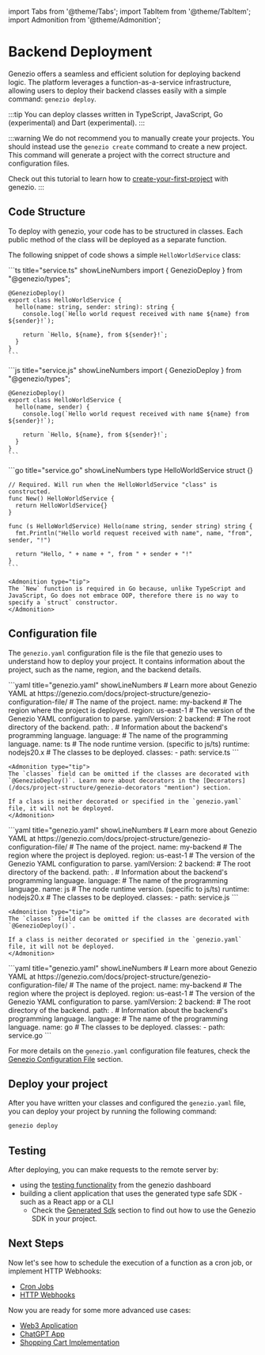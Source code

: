 import Tabs from '@theme/Tabs';
import TabItem from '@theme/TabItem';
import Admonition from '@theme/Admonition';

# Backend Deployment

Genezio offers a seamless and efficient solution for deploying backend logic. The platform leverages a function-as-a-service infrastructure, allowing users to deploy their backend classes easily with a simple command: `genezio deploy`.&#x20;

:::tip
You can deploy classes written in TypeScript, JavaScript, Go (experimental) and Dart (experimental).
:::

:::warning
We do not recommend you to manually create your projects. You should instead use the `genezio create` command to create a new project. This command will generate a project with the correct structure and configuration files.

Check out this tutorial to learn how to [create-your-first-project](/docs/getting-started "mention") with genezio.
:::

## Code Structure

To deploy with genezio, your code has to be structured in classes. Each public method of the class will be deployed as a separate function.

The following snippet of code shows a simple `HelloWorldService` class:

<Tabs groupId="languages">
  <TabItem value="ts" label="TypeScript">
    ```ts title="service.ts" showLineNumbers
    import { GenezioDeploy } from "@genezio/types";

    @GenezioDeploy()
    export class HelloWorldService {
      hello(name: string, sender: string): string {
        console.log(`Hello world request received with name ${name} from ${sender}!`);

        return `Hello, ${name}, from ${sender}!`;
      }
    }
    ```

  </TabItem>
  <TabItem value="js" label="JavaScript">
    ```js title="service.js" showLineNumbers
    import { GenezioDeploy } from "@genezio/types";

    @GenezioDeploy()
    export class HelloWorldService {
      hello(name, sender) {
        console.log(`Hello world request received with name ${name} from ${sender}!`);

        return `Hello, ${name}, from ${sender}!`;
      }
    }
    ```

  </TabItem>
  <TabItem value="go" label="Go">
    ```go title="service.go" showLineNumbers
    type HelloWorldService struct {}

    // Required. Will run when the HelloWorldService "class" is constructed.
    func New() HelloWorldService {
      return HelloWorldService{}
    }

    func (s HelloWorldService) Hello(name string, sender string) string {
      fmt.Println("Hello world request received with name", name, "from", sender, "!")

      return "Hello, " + name + ", from " + sender + "!"
    }
    ```

    <Admonition type="tip">
    The `New` function is required in Go because, unlike TypeScript and JavaScript, Go does not embrace OOP, therefore there is no way to specify a `struct` constructor.
    </Admonition>

  </TabItem>
</Tabs>

## Configuration file

The `genezio.yaml` configuration file is the file that genezio uses to understand how to deploy your project. It contains information about the project, such as the name, region, and the backend details.

<Tabs groupId="languages">
  <TabItem value="ts" label="TypeScript">
    ```yaml title="genezio.yaml" showLineNumbers
    # Learn more about Genezio YAML at https://genezio.com/docs/project-structure/genezio-configuration-file/
    # The name of the project.
    name: my-backend
    # The region where the project is deployed.
    region: us-east-1
    # The version of the Genezio YAML configuration to parse.
    yamlVersion: 2
    backend:
        # The root directory of the backend.
        path: .
        # Information about the backend's programming language.
        language:
            # The name of the programming language.
            name: ts
            # The node runtime version. (specific to js/ts)
            runtime: nodejs20.x
        # The classes to be deployed.
        classes:
          - path: service.ts
    ```

    <Admonition type="tip">
    The `classes` field can be omitted if the classes are decorated with `@GenezioDeploy()`. Learn more about decorators in the [Decorators](/docs/project-structure/genezio-decorators "mention") section.

    If a class is neither decorated or specified in the `genezio.yaml` file, it will not be deployed.
    </Admonition>

  </TabItem>
  <TabItem value="js" label="JavaScript">
    ```yaml title="genezio.yaml" showLineNumbers
    # Learn more about Genezio YAML at https://genezio.com/docs/project-structure/genezio-configuration-file/
    # The name of the project.
    name: my-backend
    # The region where the project is deployed.
    region: us-east-1
    # The version of the Genezio YAML configuration to parse.
    yamlVersion: 2
    backend:
        # The root directory of the backend.
        path: .
        # Information about the backend's programming language.
        language:
            # The name of the programming language.
            name: js
            # The node runtime version. (specific to js/ts)
            runtime: nodejs20.x
        # The classes to be deployed.
        classes:
          - path: service.js
    ```

    <Admonition type="tip">
    The `classes` field can be omitted if the classes are decorated with `@GenezioDeploy()`.

    If a class is neither decorated or specified in the `genezio.yaml` file, it will not be deployed.
    </Admonition>

  </TabItem>
  <TabItem value="go" label="Go">
    ```yaml title="genezio.yaml" showLineNumbers
    # Learn more about Genezio YAML at https://genezio.com/docs/project-structure/genezio-configuration-file/
    # The name of the project.
    name: my-backend
    # The region where the project is deployed.
    region: us-east-1
    # The version of the Genezio YAML configuration to parse.
    yamlVersion: 2
    backend:
        # The root directory of the backend.
        path: .
        # Information about the backend's programming language.
        language:
            # The name of the programming language.
            name: go
        # The classes to be deployed.
        classes:
          - path: service.go
    ```

  </TabItem>
</Tabs>

For more details on the `genezio.yaml` configuration file features, check the [Genezio Configuration File](/docs/project-structure/genezio-configuration-file "mention") section.

## Deploy your project

After you have written your classes and configured the `genezio.yaml` file, you can deploy your project by running the following command:

```sh title="Terminal"
genezio deploy
```

## Testing

After deploying, you can make requests to the remote server by:

-   using the [testing functionality](/docs/features/testing) from the genezio dashboard
-   building a client application that uses the generated type safe SDK - such as a React app or a CLI
    -   Check the [Generated Sdk](/docs/features/generated-sdk "mention") section to find out how to use the Genezio SDK in your project.

## Next Steps

Now let's see how to schedule the execution of a function as a cron job, or implement HTTP Webhooks:

-   [Cron Jobs](/docs/features/cron-methods)
-   [HTTP Webhooks](/docs/features/http-methods-webhooks)

Now you are ready for some more advanced use cases:

-   [Web3 Application](https://genezio.com/blog/create-your-first-web3-app/)
-   [ChatGPT App](https://genezio.com/blog/create-your-first-app-using-chatgpt/)
-   [Shopping Cart Implementation](https://genezio.com/blog/implement-a-shopping-cart-using-typescript-redis-and-react/)
